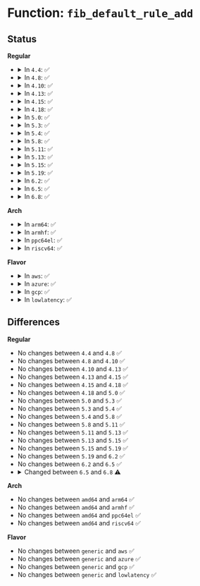 # Function: <code>fib_default_rule_add</code>

## Status
<b>Regular</b>
<ul>
<li>
<details>
<summary>In <code>4.4</code>: ✅</summary>

```c
int fib_default_rule_add(struct fib_rules_ops *ops, u32 pref, u32 table, u32 flags);
```

**Collision:** Unique Global

**Inline:** No

**Transformation:** False

**Instances:**

```
In net/core/fib_rules.c (ffffffff8173ac80)
Location: net/core/fib_rules.c:21
Inline: False
Direct callers:
  - net/ipv4/fib_rules.c:fib4_rules_init
  - net/ipv4/fib_rules.c:fib4_rules_init
  - net/ipv4/fib_rules.c:fib4_rules_init
  - net/ipv6/fib6_rules.c:fib6_rules_net_init
  - net/ipv6/fib6_rules.c:fib6_rules_net_init
```
**Symbols:**

```
ffffffff8173ac80-ffffffff8173ad04: fib_default_rule_add (STB_GLOBAL)
```
</details>
</li>
<li>
<details>
<summary>In <code>4.8</code>: ✅</summary>

```c
int fib_default_rule_add(struct fib_rules_ops *ops, u32 pref, u32 table, u32 flags);
```

**Collision:** Unique Global

**Inline:** No

**Transformation:** False

**Instances:**

```
In net/core/fib_rules.c (ffffffff817a7130)
Location: net/core/fib_rules.c:21
Inline: False
Direct callers:
  - net/ipv4/fib_rules.c:fib4_rules_init
  - net/ipv4/fib_rules.c:fib4_rules_init
  - net/ipv4/fib_rules.c:fib4_rules_init
  - net/ipv6/fib6_rules.c:fib6_rules_net_init
  - net/ipv6/fib6_rules.c:fib6_rules_net_init
```
**Symbols:**

```
ffffffff817a7130-ffffffff817a71b7: fib_default_rule_add (STB_GLOBAL)
```
</details>
</li>
<li>
<details>
<summary>In <code>4.10</code>: ✅</summary>

```c
int fib_default_rule_add(struct fib_rules_ops *ops, u32 pref, u32 table, u32 flags);
```

**Collision:** Unique Global

**Inline:** No

**Transformation:** False

**Instances:**

```
In net/core/fib_rules.c (ffffffff817d5c70)
Location: net/core/fib_rules.c:26
Inline: False
Direct callers:
  - net/ipv4/fib_rules.c:fib4_rules_init
  - net/ipv4/fib_rules.c:fib4_rules_init
  - net/ipv4/fib_rules.c:fib4_rules_init
  - net/ipv6/fib6_rules.c:fib6_rules_net_init
  - net/ipv6/fib6_rules.c:fib6_rules_net_init
```
**Symbols:**

```
ffffffff817d5c70-ffffffff817d5d05: fib_default_rule_add (STB_GLOBAL)
```
</details>
</li>
<li>
<details>
<summary>In <code>4.13</code>: ✅</summary>

```c
int fib_default_rule_add(struct fib_rules_ops *ops, u32 pref, u32 table, u32 flags);
```

**Collision:** Unique Global

**Inline:** No

**Transformation:** False

**Instances:**

```
In net/core/fib_rules.c (ffffffff817f5030)
Location: net/core/fib_rules.c:40
Inline: False
Direct callers:
  - net/ipv4/fib_rules.c:fib4_rules_init
  - net/ipv4/fib_rules.c:fib4_rules_init
  - net/ipv4/fib_rules.c:fib4_rules_init
  - net/ipv6/fib6_rules.c:fib6_rules_net_init
  - net/ipv6/fib6_rules.c:fib6_rules_net_init
```
**Symbols:**

```
ffffffff817f5030-ffffffff817f50bf: fib_default_rule_add (STB_GLOBAL)
```
</details>
</li>
<li>
<details>
<summary>In <code>4.15</code>: ✅</summary>

```c
int fib_default_rule_add(struct fib_rules_ops *ops, u32 pref, u32 table, u32 flags);
```

**Collision:** Unique Global

**Inline:** No

**Transformation:** False

**Instances:**

```
In net/core/fib_rules.c (ffffffff81870890)
Location: net/core/fib_rules.c:40
Inline: False
Direct callers:
  - net/ipv4/fib_rules.c:fib4_rules_init
  - net/ipv4/fib_rules.c:fib4_rules_init
  - net/ipv4/fib_rules.c:fib4_rules_init
  - net/ipv6/fib6_rules.c:fib6_rules_net_init
  - net/ipv6/fib6_rules.c:fib6_rules_net_init
```
**Symbols:**

```
ffffffff81870890-ffffffff81870922: fib_default_rule_add (STB_GLOBAL)
```
</details>
</li>
<li>
<details>
<summary>In <code>4.18</code>: ✅</summary>

```c
int fib_default_rule_add(struct fib_rules_ops *ops, u32 pref, u32 table, u32 flags);
```

**Collision:** Unique Global

**Inline:** No

**Transformation:** False

**Instances:**

```
In net/core/fib_rules.c (ffffffff818c20b0)
Location: net/core/fib_rules.c:44
Inline: False
Direct callers:
  - net/ipv4/fib_rules.c:fib4_rules_init
  - net/ipv4/fib_rules.c:fib4_rules_init
  - net/ipv4/fib_rules.c:fib4_rules_init
  - net/ipv6/ip6mr.c:ip6mr_net_init
  - net/ipv6/fib6_rules.c:fib6_rules_net_init
  - net/ipv6/fib6_rules.c:fib6_rules_net_init
```
**Symbols:**

```
ffffffff818c20b0-ffffffff818c2146: fib_default_rule_add (STB_GLOBAL)
```
</details>
</li>
<li>
<details>
<summary>In <code>5.0</code>: ✅</summary>

```c
int fib_default_rule_add(struct fib_rules_ops *ops, u32 pref, u32 table, u32 flags);
```

**Collision:** Unique Global

**Inline:** No

**Transformation:** False

**Instances:**

```
In net/core/fib_rules.c (ffffffff818eaf70)
Location: net/core/fib_rules.c:44
Inline: False
Direct callers:
  - net/ipv4/fib_rules.c:fib4_rules_init
  - net/ipv4/fib_rules.c:fib4_rules_init
  - net/ipv4/fib_rules.c:fib4_rules_init
  - net/ipv6/ip6mr.c:ip6mr_net_init
  - net/ipv6/fib6_rules.c:fib6_rules_net_init
  - net/ipv6/fib6_rules.c:fib6_rules_net_init
```
**Symbols:**

```
ffffffff818eaf70-ffffffff818eb006: fib_default_rule_add (STB_GLOBAL)
```
</details>
</li>
<li>
<details>
<summary>In <code>5.3</code>: ✅</summary>

```c
int fib_default_rule_add(struct fib_rules_ops *ops, u32 pref, u32 table, u32 flags);
```

**Collision:** Unique Global

**Inline:** No

**Transformation:** False

**Instances:**

```
In net/core/fib_rules.c (ffffffff8193aa10)
Location: net/core/fib_rules.c:41
Inline: False
Direct callers:
  - net/ipv4/fib_rules.c:fib4_rules_init
  - net/ipv4/fib_rules.c:fib4_rules_init
  - net/ipv4/fib_rules.c:fib4_rules_init
  - net/ipv6/ip6mr.c:ip6mr_net_init
  - net/ipv6/fib6_rules.c:fib6_rules_net_init
  - net/ipv6/fib6_rules.c:fib6_rules_net_init
```
**Symbols:**

```
ffffffff8193aa10-ffffffff8193aaa4: fib_default_rule_add (STB_GLOBAL)
```
</details>
</li>
<li>
<details>
<summary>In <code>5.4</code>: ✅</summary>

```c
int fib_default_rule_add(struct fib_rules_ops *ops, u32 pref, u32 table, u32 flags);
```

**Collision:** Unique Global

**Inline:** No

**Transformation:** False

**Instances:**

```
In net/core/fib_rules.c (ffffffff8196d8d0)
Location: net/core/fib_rules.c:41
Inline: False
Direct callers:
  - net/ipv4/fib_rules.c:fib4_rules_init
  - net/ipv4/fib_rules.c:fib4_rules_init
  - net/ipv4/fib_rules.c:fib4_rules_init
  - net/ipv4/ipmr.c:ipmr_net_init
  - net/ipv6/ip6mr.c:ip6mr_net_init
  - net/ipv6/fib6_rules.c:fib6_rules_net_init
  - net/ipv6/fib6_rules.c:fib6_rules_net_init
```
**Symbols:**

```
ffffffff8196d8d0-ffffffff8196d964: fib_default_rule_add (STB_GLOBAL)
```
</details>
</li>
<li>
<details>
<summary>In <code>5.8</code>: ✅</summary>

```c
int fib_default_rule_add(struct fib_rules_ops *ops, u32 pref, u32 table, u32 flags);
```

**Collision:** Unique Global

**Inline:** No

**Transformation:** False

**Instances:**

```
In net/core/fib_rules.c (ffffffff81a40270)
Location: net/core/fib_rules.c:41
Inline: False
Direct callers:
  - net/ipv4/fib_rules.c:fib4_rules_init
  - net/ipv4/fib_rules.c:fib4_rules_init
  - net/ipv4/fib_rules.c:fib4_rules_init
  - net/ipv6/fib6_rules.c:fib6_rules_net_init
  - net/ipv6/fib6_rules.c:fib6_rules_net_init
```
**Symbols:**

```
ffffffff81a40270-ffffffff81a40304: fib_default_rule_add (STB_GLOBAL)
```
</details>
</li>
<li>
<details>
<summary>In <code>5.11</code>: ✅</summary>

```c
int fib_default_rule_add(struct fib_rules_ops *ops, u32 pref, u32 table, u32 flags);
```

**Collision:** Unique Global

**Inline:** No

**Transformation:** False

**Instances:**

```
In net/core/fib_rules.c (ffffffff81a42f70)
Location: net/core/fib_rules.c:55
Inline: False
Direct callers:
  - net/ipv4/fib_rules.c:fib4_rules_init
  - net/ipv4/fib_rules.c:fib4_rules_init
  - net/ipv4/fib_rules.c:fib4_rules_init
  - net/ipv6/fib6_rules.c:fib6_rules_net_init
  - net/ipv6/fib6_rules.c:fib6_rules_net_init
```
**Symbols:**

```
ffffffff81a42f70-ffffffff81a43004: fib_default_rule_add (STB_GLOBAL)
```
</details>
</li>
<li>
<details>
<summary>In <code>5.13</code>: ✅</summary>

```c
int fib_default_rule_add(struct fib_rules_ops *ops, u32 pref, u32 table, u32 flags);
```

**Collision:** Unique Global

**Inline:** No

**Transformation:** False

**Instances:**

```
In net/core/fib_rules.c (ffffffff81a27bc0)
Location: net/core/fib_rules.c:55
Inline: False
Direct callers:
  - net/ipv4/fib_rules.c:fib4_rules_init
  - net/ipv4/fib_rules.c:fib4_rules_init
  - net/ipv4/fib_rules.c:fib4_rules_init
  - net/ipv6/fib6_rules.c:fib6_rules_net_init
  - net/ipv6/fib6_rules.c:fib6_rules_net_init
```
**Symbols:**

```
ffffffff81a27bc0-ffffffff81a27c54: fib_default_rule_add (STB_GLOBAL)
```
</details>
</li>
<li>
<details>
<summary>In <code>5.15</code>: ✅</summary>

```c
int fib_default_rule_add(struct fib_rules_ops *ops, u32 pref, u32 table, u32 flags);
```

**Collision:** Unique Global

**Inline:** No

**Transformation:** False

**Instances:**

```
In net/core/fib_rules.c (ffffffff81adc960)
Location: net/core/fib_rules.c:55
Inline: False
Direct callers:
  - net/ipv4/fib_rules.c:fib4_rules_init
  - net/ipv4/fib_rules.c:fib4_rules_init
  - net/ipv4/fib_rules.c:fib4_rules_init
  - net/ipv6/fib6_rules.c:fib6_rules_net_init
  - net/ipv6/fib6_rules.c:fib6_rules_net_init
```
**Symbols:**

```
ffffffff81adc960-ffffffff81adc9f4: fib_default_rule_add (STB_GLOBAL)
```
</details>
</li>
<li>
<details>
<summary>In <code>5.19</code>: ✅</summary>

```c
int fib_default_rule_add(struct fib_rules_ops *ops, u32 pref, u32 table, u32 flags);
```

**Collision:** Unique Global

**Inline:** No

**Transformation:** False

**Instances:**

```
In net/core/fib_rules.c (ffffffff81c5dda0)
Location: net/core/fib_rules.c:55
Inline: False
Direct callers:
  - net/ipv4/fib_rules.c:fib4_rules_init
  - net/ipv4/fib_rules.c:fib4_rules_init
  - net/ipv4/fib_rules.c:fib4_rules_init
  - net/ipv6/fib6_rules.c:fib6_rules_net_init
  - net/ipv6/fib6_rules.c:fib6_rules_net_init
```
**Symbols:**

```
ffffffff81c5dda0-ffffffff81c5de3d: fib_default_rule_add (STB_GLOBAL)
```
</details>
</li>
<li>
<details>
<summary>In <code>6.2</code>: ✅</summary>

```c
int fib_default_rule_add(struct fib_rules_ops *ops, u32 pref, u32 table, u32 flags);
```

**Collision:** Unique Global

**Inline:** No

**Transformation:** False

**Instances:**

```
In net/core/fib_rules.c (ffffffff81e14590)
Location: net/core/fib_rules.c:55
Inline: False
Direct callers:
  - net/ipv4/fib_rules.c:fib4_rules_init
  - net/ipv4/fib_rules.c:fib4_rules_init
  - net/ipv4/fib_rules.c:fib4_rules_init
  - net/ipv6/fib6_rules.c:fib6_rules_net_init
  - net/ipv6/fib6_rules.c:fib6_rules_net_init
```
**Symbols:**

```
ffffffff81e14590-ffffffff81e1462d: fib_default_rule_add (STB_GLOBAL)
```
</details>
</li>
<li>
<details>
<summary>In <code>6.5</code>: ✅</summary>

```c
int fib_default_rule_add(struct fib_rules_ops *ops, u32 pref, u32 table, u32 flags);
```

**Collision:** Unique Global

**Inline:** No

**Transformation:** False

**Instances:**

```
In net/core/fib_rules.c (ffffffff81e87ea0)
Location: net/core/fib_rules.c:55
Inline: False
Direct callers:
  - net/ipv4/fib_rules.c:fib4_rules_init
  - net/ipv4/fib_rules.c:fib4_rules_init
  - net/ipv4/fib_rules.c:fib4_rules_init
  - net/ipv6/fib6_rules.c:fib6_rules_net_init
  - net/ipv6/fib6_rules.c:fib6_rules_net_init
```
**Symbols:**

```
ffffffff81e87ea0-ffffffff81e87f3d: fib_default_rule_add (STB_GLOBAL)
```
</details>
</li>
<li>
<details>
<summary>In <code>6.8</code>: ✅</summary>

```c
int fib_default_rule_add(struct fib_rules_ops *ops, u32 pref, u32 table);
```

**Collision:** Unique Global

**Inline:** No

**Transformation:** False

**Instances:**

```
In net/core/fib_rules.c (ffffffff81f49eb0)
Location: net/core/fib_rules.c:55
Inline: False
Direct callers:
  - net/ipv4/fib_rules.c:fib4_rules_init
  - net/ipv4/fib_rules.c:fib4_rules_init
  - net/ipv4/fib_rules.c:fib4_rules_init
  - net/ipv6/fib6_rules.c:fib6_rules_net_init
  - net/ipv6/fib6_rules.c:fib6_rules_net_init
```
**Symbols:**

```
ffffffff81f49eb0-ffffffff81f49f44: fib_default_rule_add (STB_GLOBAL)
```
</details>
</li>
</ul>
<b>Arch</b>
<ul>
<li>
<details>
<summary>In <code>arm64</code>: ✅</summary>

```c
int fib_default_rule_add(struct fib_rules_ops *ops, u32 pref, u32 table, u32 flags);
```

**Collision:** Unique Global

**Inline:** No

**Transformation:** False

**Instances:**

```
In net/core/fib_rules.c (ffff800010c12c60)
Location: net/core/fib_rules.c:41
Inline: False
Direct callers:
  - net/ipv4/fib_rules.c:fib4_rules_init
  - net/ipv4/fib_rules.c:fib4_rules_init
  - net/ipv4/fib_rules.c:fib4_rules_init
  - net/ipv4/ipmr.c:ipmr_net_init
  - net/ipv6/ip6mr.c:ip6mr_net_init
  - net/ipv6/fib6_rules.c:fib6_rules_net_init
  - net/ipv6/fib6_rules.c:fib6_rules_net_init
```
**Symbols:**

```
ffff800010c12c60-ffff800010c12d00: fib_default_rule_add (STB_GLOBAL)
```
</details>
</li>
<li>
<details>
<summary>In <code>armhf</code>: ✅</summary>

```c
int fib_default_rule_add(struct fib_rules_ops *ops, u32 pref, u32 table, u32 flags);
```

**Collision:** Unique Global

**Inline:** No

**Transformation:** False

**Instances:**

```
In net/core/fib_rules.c (c0d2b9d4)
Location: net/core/fib_rules.c:41
Inline: False
Direct callers:
  - net/ipv4/fib_rules.c:fib4_rules_init
  - net/ipv4/fib_rules.c:fib4_rules_init
  - net/ipv4/fib_rules.c:fib4_rules_init
  - net/ipv4/ipmr.c:ipmr_net_init
  - net/ipv6/ip6mr.c:ip6mr_net_init
  - net/ipv6/fib6_rules.c:fib6_rules_net_init
  - net/ipv6/fib6_rules.c:fib6_rules_net_init
```
**Symbols:**

```
c0d2b9d4-c0d2ba74: fib_default_rule_add (STB_GLOBAL)
```
</details>
</li>
<li>
<details>
<summary>In <code>ppc64el</code>: ✅</summary>

```c
int fib_default_rule_add(struct fib_rules_ops *ops, u32 pref, u32 table, u32 flags);
```

**Collision:** Unique Global

**Inline:** No

**Transformation:** False

**Instances:**

```
In net/core/fib_rules.c (c000000000d01630)
Location: net/core/fib_rules.c:41
Inline: False
Direct callers:
  - net/ipv4/fib_rules.c:fib4_rules_init
  - net/ipv4/fib_rules.c:fib4_rules_init
  - net/ipv4/fib_rules.c:fib4_rules_init
  - net/ipv4/ipmr.c:ipmr_net_init
  - net/ipv6/ip6mr.c:ip6mr_net_init
  - net/ipv6/fib6_rules.c:fib6_rules_net_init
  - net/ipv6/fib6_rules.c:fib6_rules_net_init
```
**Symbols:**

```
c000000000d01630-c000000000d01704: fib_default_rule_add (STB_GLOBAL)
```
</details>
</li>
<li>
<details>
<summary>In <code>riscv64</code>: ✅</summary>

```c
int fib_default_rule_add(struct fib_rules_ops *ops, u32 pref, u32 table, u32 flags);
```

**Collision:** Unique Global

**Inline:** No

**Transformation:** False

**Instances:**

```
In net/core/fib_rules.c (ffffffe00078f6c8)
Location: net/core/fib_rules.c:41
Inline: False
Direct callers:
  - net/ipv4/fib_rules.c:fib4_rules_init
  - net/ipv4/fib_rules.c:fib4_rules_init
  - net/ipv4/fib_rules.c:fib4_rules_init
  - net/ipv4/ipmr.c:ipmr_net_init
  - net/ipv6/ip6mr.c:ip6mr_net_init
  - net/ipv6/fib6_rules.c:fib6_rules_net_init
  - net/ipv6/fib6_rules.c:fib6_rules_net_init
```
**Symbols:**

```
ffffffe00078f6c8-ffffffe00078f74a: fib_default_rule_add (STB_GLOBAL)
```
</details>
</li>
</ul>
<b>Flavor</b>
<ul>
<li>
<details>
<summary>In <code>aws</code>: ✅</summary>

```c
int fib_default_rule_add(struct fib_rules_ops *ops, u32 pref, u32 table, u32 flags);
```

**Collision:** Unique Global

**Inline:** No

**Transformation:** False

**Instances:**

```
In net/core/fib_rules.c (ffffffff8190d8a0)
Location: net/core/fib_rules.c:41
Inline: False
Direct callers:
  - net/ipv4/fib_rules.c:fib4_rules_init
  - net/ipv4/fib_rules.c:fib4_rules_init
  - net/ipv4/fib_rules.c:fib4_rules_init
  - net/ipv6/ip6mr.c:ip6mr_net_init
  - net/ipv6/fib6_rules.c:fib6_rules_net_init
  - net/ipv6/fib6_rules.c:fib6_rules_net_init
```
**Symbols:**

```
ffffffff8190d8a0-ffffffff8190d934: fib_default_rule_add (STB_GLOBAL)
```
</details>
</li>
<li>
<details>
<summary>In <code>azure</code>: ✅</summary>

```c
int fib_default_rule_add(struct fib_rules_ops *ops, u32 pref, u32 table, u32 flags);
```

**Collision:** Unique Global

**Inline:** No

**Transformation:** False

**Instances:**

```
In net/core/fib_rules.c (ffffffff818c7660)
Location: net/core/fib_rules.c:41
Inline: False
Direct callers:
  - net/ipv4/fib_rules.c:fib4_rules_init
  - net/ipv4/fib_rules.c:fib4_rules_init
  - net/ipv4/fib_rules.c:fib4_rules_init
  - net/ipv6/ip6mr.c:ip6mr_net_init
  - net/ipv6/fib6_rules.c:fib6_rules_net_init
  - net/ipv6/fib6_rules.c:fib6_rules_net_init
```
**Symbols:**

```
ffffffff818c7660-ffffffff818c76f4: fib_default_rule_add (STB_GLOBAL)
```
</details>
</li>
<li>
<details>
<summary>In <code>gcp</code>: ✅</summary>

```c
int fib_default_rule_add(struct fib_rules_ops *ops, u32 pref, u32 table, u32 flags);
```

**Collision:** Unique Global

**Inline:** No

**Transformation:** False

**Instances:**

```
In net/core/fib_rules.c (ffffffff8195e8d0)
Location: net/core/fib_rules.c:41
Inline: False
Direct callers:
  - net/ipv4/fib_rules.c:fib4_rules_init
  - net/ipv4/fib_rules.c:fib4_rules_init
  - net/ipv4/fib_rules.c:fib4_rules_init
  - net/ipv6/ip6mr.c:ip6mr_net_init
  - net/ipv6/fib6_rules.c:fib6_rules_net_init
  - net/ipv6/fib6_rules.c:fib6_rules_net_init
```
**Symbols:**

```
ffffffff8195e8d0-ffffffff8195e964: fib_default_rule_add (STB_GLOBAL)
```
</details>
</li>
<li>
<details>
<summary>In <code>lowlatency</code>: ✅</summary>

```c
int fib_default_rule_add(struct fib_rules_ops *ops, u32 pref, u32 table, u32 flags);
```

**Collision:** Unique Global

**Inline:** No

**Transformation:** False

**Instances:**

```
In net/core/fib_rules.c (ffffffff81980b40)
Location: net/core/fib_rules.c:41
Inline: False
Direct callers:
  - net/ipv4/fib_rules.c:fib4_rules_init
  - net/ipv4/fib_rules.c:fib4_rules_init
  - net/ipv4/fib_rules.c:fib4_rules_init
  - net/ipv4/ipmr.c:ipmr_net_init
  - net/ipv6/ip6mr.c:ip6mr_net_init
  - net/ipv6/fib6_rules.c:fib6_rules_net_init
  - net/ipv6/fib6_rules.c:fib6_rules_net_init
```
**Symbols:**

```
ffffffff81980b40-ffffffff81980bd4: fib_default_rule_add (STB_GLOBAL)
```
</details>
</li>
</ul>

## Differences
<b>Regular</b>
<ul>
<li>
No changes between <code>4.4</code> and <code>4.8</code> ✅
</li>
<li>
No changes between <code>4.8</code> and <code>4.10</code> ✅
</li>
<li>
No changes between <code>4.10</code> and <code>4.13</code> ✅
</li>
<li>
No changes between <code>4.13</code> and <code>4.15</code> ✅
</li>
<li>
No changes between <code>4.15</code> and <code>4.18</code> ✅
</li>
<li>
No changes between <code>4.18</code> and <code>5.0</code> ✅
</li>
<li>
No changes between <code>5.0</code> and <code>5.3</code> ✅
</li>
<li>
No changes between <code>5.3</code> and <code>5.4</code> ✅
</li>
<li>
No changes between <code>5.4</code> and <code>5.8</code> ✅
</li>
<li>
No changes between <code>5.8</code> and <code>5.11</code> ✅
</li>
<li>
No changes between <code>5.11</code> and <code>5.13</code> ✅
</li>
<li>
No changes between <code>5.13</code> and <code>5.15</code> ✅
</li>
<li>
No changes between <code>5.15</code> and <code>5.19</code> ✅
</li>
<li>
No changes between <code>5.19</code> and <code>6.2</code> ✅
</li>
<li>
No changes between <code>6.2</code> and <code>6.5</code> ✅
</li>
<li>
<details>
<summary>Changed between <code>6.5</code> and <code>6.8</code> ⚠️</summary>
<ul>
<li>
<b>Param removed. </b>
<code>u32 flags</code>
</li>
</ul>
</details>
</li>
</ul>
<b>Arch</b>
<ul>
<li>
No changes between <code>amd64</code> and <code>arm64</code> ✅
</li>
<li>
No changes between <code>amd64</code> and <code>armhf</code> ✅
</li>
<li>
No changes between <code>amd64</code> and <code>ppc64el</code> ✅
</li>
<li>
No changes between <code>amd64</code> and <code>riscv64</code> ✅
</li>
</ul>
<b>Flavor</b>
<ul>
<li>
No changes between <code>generic</code> and <code>aws</code> ✅
</li>
<li>
No changes between <code>generic</code> and <code>azure</code> ✅
</li>
<li>
No changes between <code>generic</code> and <code>gcp</code> ✅
</li>
<li>
No changes between <code>generic</code> and <code>lowlatency</code> ✅
</li>
</ul>
